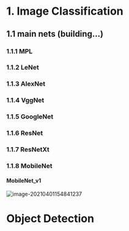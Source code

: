 # 1. Image Classification

## 1.1 main nets (building...)

### 1.1.1 MPL



### 1.1.2 LeNet



### 1.1.3 AlexNet



### 1.1.4 VggNet



### 1.1.5 GoogleNet



### 1.1.6 ResNet



### 1.1.7 ResNetXt



### 1.1.8 MobileNet

#### MobileNet_v1

![image-20210401154841237](C:\Users\24378\AppData\Roaming\Typora\typora-user-images\image-20210401154841237.png)





# Object Detection





